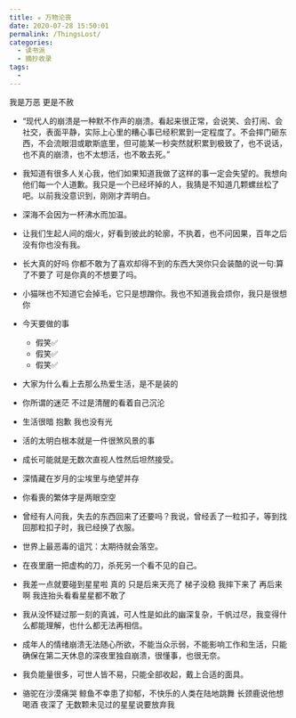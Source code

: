 ```yaml
---
title: ☣ 万物沦丧
date: 2020-07-28 15:50:01
permalink: /ThingsLost/
categories: 
  - 读书派
  - 摘抄收录
tags: 
  - 
---
```


我是万恶 更是不赦

- “现代人的崩溃是一种默不作声的崩溃。看起来很正常，会说笑、会打闹、会社交，表面平静，实际上心里的糟心事已经积累到一定程度了。不会摔门砸东西，不会流眼泪或歇斯底里，但可能某一秒突然就积累到极致了，也不说话，也不真的崩溃，也不太想活，也不敢去死。”

- 我知道有很多人关心我，他们如果知道我做了这样的事一定会失望的。我想向他们每一个人道歉。我只是一个已经坏掉的人，我猜是不知道几颗螺丝松了吧。以前我没意识到，刚刚才弄明白。

- 深海不会因为一杯沸水而加温。

- 让我们生起人间的烟火，好看到彼此的轮廓，不执着，也不问因果，百年之后没有你也没有我。

- 长大真的好吗 你都不敢为了喜欢却得不到的东西大哭你只会装酷的说一句:算了不要了 可是你真的不想要了吗。

- 小猫咪也不知道它会掉毛，它只是想蹭你。我也不知道我会烦你，我只是很想你

- 今天要做的事
    - 假笑✅
    - 假笑✅
    - 假笑✅

- 大家为什么看上去那么热爱生活，是不是装的

- 你所谓的迷茫 不过是清醒的看着自己沉沦

- 生活很暗 抱歉 我也没有光

- 活的太明白根本就是一件很煞风景的事

- 成长可能就是无数次直视人性然后坦然接受。

- 深情藏在岁月的尘埃里与绝望并存

- 你看喪的繁体字是两眼空空

- 曾经有人问我，失去的东西回来了还要吗？我说，曾经丢了一粒扣子，等到找回那粒扣子时，我已经换了衣服。

- 世界上最恶毒的诅咒：太期待就会落空。 ​​​

- 在夜里磨一把虚构的刀，杀死另一个看不见的自己。

- 我差一点就要碰到星星啦 真的 只是后来天亮了 梯子没稳 我摔下来了 再后来啊 我连抬头看看星星都不敢了

- 我从没怀疑过那一刻的真诚，可人性是如此的幽深复杂，千帆过尽，我变得什么都能理解，也什么都无法再相信。

- 成年人的情绪崩溃无法随心所欲，不能当众示弱，不能影响工作和生活，只能确保在第二天休息的深夜里独自崩溃，很懂事，也很无奈​。

- 我负能量很多，可世人皆不易，只能全部收起，戴上合适的面具。

- 骆驼在沙漠痛哭 鲸鱼不幸患了抑郁，不快乐的人类在陆地跳舞 长颈鹿说他想喝酒 夜深了 无数颗未见过的星星说要放弃我

